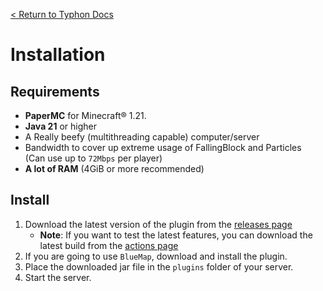 [< Return to Typhon Docs](/DOCS.md)  

# Installation

## Requirements
* **PaperMC** for Minecraft® 1.21.
* **Java 21** or higher
* A Really beefy (multithreading capable) computer/server
* Bandwidth to cover up extreme usage of FallingBlock and Particles  
  (Can use up to `72Mbps` per player)
* **A lot of RAM** (4GiB or more recommended)

## Install
1. Download the latest version of the plugin from the [releases page](https://github.com/Alex4386/Typhon/releases/latest)
   - **Note**: If you want to test the latest features, you can download the latest build from the [actions page](https://github.com/Alex4386/Typhon/actions/workflows/maven.yml)
2. If you are going to use `BlueMap`, download and install the plugin.
3. Place the downloaded jar file in the `plugins` folder of your server.
4. Start the server.
